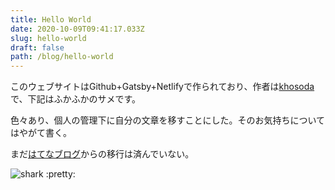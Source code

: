 ```yaml
---
title: Hello World
date: 2020-10-09T09:41:17.033Z
slug: hello-world
draft: false
path: /blog/hello-world
---
```

このウェブサイトはGithub+Gatsby+Netlifyで作られており、作者は[khosoda](https://twitter.com/hawking_h)で、下記はふかふかのサメです。

色々あり、個人の管理下に自分の文章を移すことにした。そのお気持ちについてはやがて書く。

まだ[はてなブログ](https://hawkingh.hateblo.jp/)からの移行は済んでいない。

![shark :pretty:](../images/20201009_bitingsame.jpg "サメ、まごうことなき")